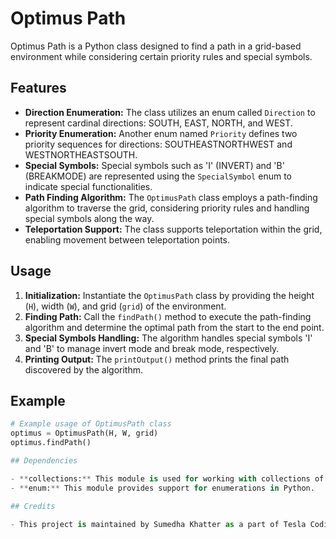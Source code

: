 # Optimus Path

Optimus Path is a Python class designed to find a path in a grid-based environment while considering certain priority rules and special symbols.

## Features

- **Direction Enumeration:** The class utilizes an enum called `Direction` to represent cardinal directions: SOUTH, EAST, NORTH, and WEST.
- **Priority Enumeration:** Another enum named `Priority` defines two priority sequences for directions: SOUTHEASTNORTHWEST and WESTNORTHEASTSOUTH.
- **Special Symbols:** Special symbols such as 'I' (INVERT) and 'B' (BREAKMODE) are represented using the `SpecialSymbol` enum to indicate special functionalities.
- **Path Finding Algorithm:** The `OptimusPath` class employs a path-finding algorithm to traverse the grid, considering priority rules and handling special symbols along the way.
- **Teleportation Support:** The class supports teleportation within the grid, enabling movement between teleportation points.

## Usage

1. **Initialization:** Instantiate the `OptimusPath` class by providing the height (`H`), width (`W`), and grid (`grid`) of the environment.
2. **Finding Path:** Call the `findPath()` method to execute the path-finding algorithm and determine the optimal path from the start to the end point.
3. **Special Symbols Handling:** The algorithm handles special symbols 'I' and 'B' to manage invert mode and break mode, respectively.
4. **Printing Output:** The `printOutput()` method prints the final path discovered by the algorithm.

## Example

```python
# Example usage of OptimusPath class
optimus = OptimusPath(H, W, grid)
optimus.findPath()

## Dependencies

- **collections:** This module is used for working with collections of data in Python.
- **enum:** This module provides support for enumerations in Python.

## Credits

- This project is maintained by Sumedha Khatter as a part of Tesla Coding Challenge.


